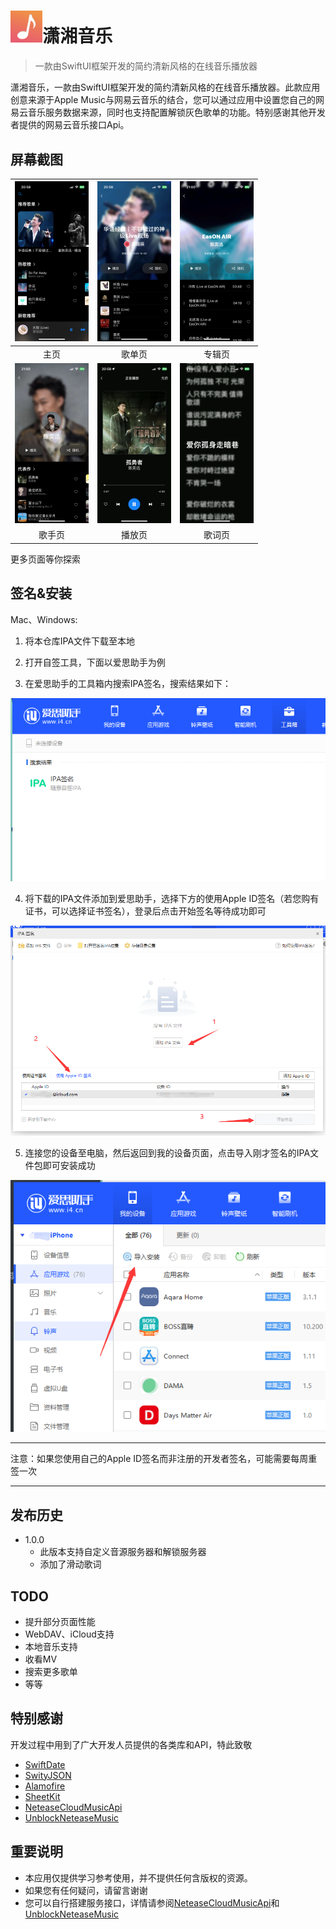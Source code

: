 # <img src="README.assets/78261674039493_.pic.jpg" style="zoom:5%;" />潇湘音乐
> 一款由SwiftUI框架开发的简约清新风格的在线音乐播放器

潇湘音乐，一款由SwiftUI框架开发的简约清新风格的在线音乐播放器。此款应用创意来源于Apple Music与网易云音乐的结合，您可以通过应用中设置您自己的网易云音乐服务数据来源，同时也支持配置解锁灰色歌单的功能。特别感谢其他开发者提供的网易云音乐接口Api。

## 屏幕截图

| <img src=".\README.assets\image-20230202210222453.png" alt="image-20230202210222453" style="zoom:25%;" /> | <img src=".\README.assets\image-20230202210325076.png" alt="image-20230202210325076" style="zoom:25%;" /> | <img src=".\README.assets\image-20230202210409489.png" alt="image-20230202210409489" style="zoom:25%;" /> |
| :----------------------------------------------------------: | :----------------------------------------------------------: | :----------------------------------------------------------: |
|                             主页                             |                            歌单页                            |                            专辑页                            |
| <img src=".\README.assets\image-20230202210422517.png" alt="image-20230202210422517" style="zoom:25%;" /> | <img src=".\README.assets\image-20230202210433540.png" alt="image-20230202210433540" style="zoom:25%;" /> | <img src=".\README.assets\image-20230202210440847.png" alt="image-20230202210440847" style="zoom:25%;" /> |
|                            歌手页                            |                            播放页                            |                            歌词页                            |

更多页面等你探索

## 签名&安装

Mac、Windows:

1. 将本仓库IPA文件下载至本地

2. 打开自签工具，下面以爱思助手为例

3. 在爱思助手的工具箱内搜索IPA签名，搜索结果如下：
<img src=".\README.assets\image-20230202204931744.png" alt="image-20230202205330821"  />

4. 将下载的IPA文件添加到爱思助手，选择下方的使用Apple ID签名（若您购有证书，可以选择证书签名），登录后点击开始签名等待成功即可
<img src=".\README.assets\image-20230202205330821.png" alt="image-20230202205330821" style="zoom:70%;" />

5. 连接您的设备至电脑，然后返回到我的设备页面，点击导入刚才签名的IPA文件包即可安装成功
 <img src=".\README.assets\image-20230202205536289.png" alt="image-20230202205330821"  />
 
   ------

   注意：如果您使用自己的Apple ID签名而非注册的开发者签名，可能需要每周重签一次

   ------

   

## 发布历史

* 1.0.0
    * 此版本支持自定义音源服务器和解锁服务器
    * 添加了滑动歌词

## TODO

* 提升部分页面性能
* WebDAV、iCloud支持
* 本地音乐支持
* 收看MV
* 搜索更多歌单
* 等等

## 特别感谢

开发过程中用到了广大开发人员提供的各类库和API，特此致敬

- [SwiftDate]( https://github.com/malcommac/SwiftDate) 
- [SwityJSON](  https://github.com/SwiftyJSON/SwiftyJSON)
- [Alamofire](https://github.com/Alamofire/Alamofire) 
- [SheetKit](https://github.com/fatbobman/SheetKit) 
- [NeteaseCloudMusicApi](https://github.com/Binaryify/NeteaseCloudMusicApi) 
- [UnblockNeteaseMusic](https://github.com/UnblockNeteaseMusic/server) 

## 重要说明

- 本应用仅提供学习参考使用，并不提供任何含版权的资源。
- 如果您有任何疑问，请留言谢谢
- 您可以自行搭建服务接口，详情请参阅[NeteaseCloudMusicApi](https://github.com/Binaryify/NeteaseCloudMusicApi)和[UnblockNeteaseMusic](https://github.com/UnblockNeteaseMusic/server)

